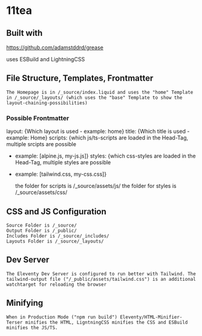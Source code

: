 # 11tea

## Built with 

https://github.com/adamstddrd/grease

uses ESBuild and LightningCSS


## File Structure, Templates, Frontmatter

    The Homepage is in /_source/index.liquid and uses the "home" Template in /_source/_layouts/ (which uses the "base" Template to show the layout-chaining-possibilities)

### Possible Frontmatter

layout: {Which layout is used - example: home}
title: {Which title is used - example: Home}
scripts: {which js/ts-scripts are loaded in the Head-Tag, multiple srcipts are possible
- example: [alpine.js, my-js.js]}
styles: {which css-styles are loaded in the Head-Tag, multiple styles are possible
- example: [tailwind.css, my-css.css]}


    the folder for scripts is /_source/assets/js/
    the folder for styles is /_source/assets/css/


## CSS and JS Configuration


    Source Folder is /_source/
    Output Folder is /_public/
    Includes Folder is /_source/_includes/
    Layouts Folder is /_source/_layouts/

## Dev Server

    The Eleventy Dev Server is configured to run better with Tailwind. The tailwind-output file ("/_public/assets/tailwind.css") is an additional watchtarget for reloading the browser

## Minifying

    When in Production Mode ("npm run build") Eleventy/HTML-Minifier-Terser minifies the HTML, LigntningCSS minifies the CSS and ESBuild minifies the JS/TS.


